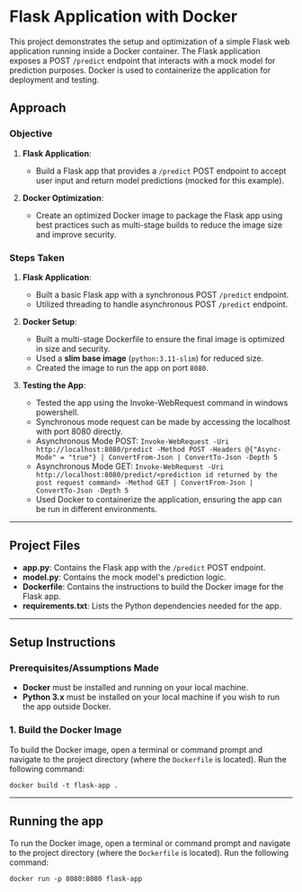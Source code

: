 # Flask Application with Docker

This project demonstrates the setup and optimization of a simple Flask web application running inside a Docker container. The Flask application exposes a POST `/predict` endpoint that interacts with a mock model for prediction purposes. Docker is used to containerize the application for deployment and testing.

## Approach

### Objective

1. **Flask Application**:
   - Build a Flask app that provides a `/predict` POST endpoint to accept user input and return model predictions (mocked for this example).
   
2. **Docker Optimization**:
   - Create an optimized Docker image to package the Flask app using best practices such as multi-stage builds to reduce the image size and improve security.

### Steps Taken

1. **Flask Application**:
   - Built a basic Flask app with a synchronous POST `/predict` endpoint.
   - Utilized threading to handle asynchronous POST `/predict` endpoint.

2. **Docker Setup**:
   - Built a multi-stage Dockerfile to ensure the final image is optimized in size and security.
   - Used a **slim base image** (`python:3.11-slim`) for reduced size.
   - Created the image to run the app on port `8080`.

3. **Testing the App**:
   - Tested the app using the Invoke-WebRequest command in windows powershell.
   - Synchronous mode request can be made by accessing the localhost with port 8080 directly.
   - Asynchronous Mode POST:
    `Invoke-WebRequest -Uri http://localhost:8080/predict -Method POST -Headers @{"Async-Mode" = "true"} | ConvertFrom-Json | ConvertTo-Json -Depth 5`
   - Asynchronous Mode GET:
    `Invoke-WebRequest -Uri http://localhost:8080/predict/<prediction id returned by the post request command> -Method GET | ConvertFrom-Json | ConvertTo-Json -Depth 5`
   - Used Docker to containerize the application, ensuring the app can be run in different environments.

---

## Project Files

- **app.py**: Contains the Flask app with the `/predict` POST endpoint.
- **model.py**: Contains the mock model's prediction logic.
- **Dockerfile**: Contains the instructions to build the Docker image for the Flask app.
- **requirements.txt**: Lists the Python dependencies needed for the app.

---

## Setup Instructions

### Prerequisites/Assumptions Made

- **Docker** must be installed and running on your local machine.
- **Python 3.x** must be installed on your local machine if you wish to run the app outside Docker.

### 1. Build the Docker Image

To build the Docker image, open a terminal or command prompt and navigate to the project directory (where the `Dockerfile` is located). Run the following command:

`docker build -t flask-app .`

---

## Running the app

To run the Docker image, open a terminal or command prompt and navigate to the project directory (where the `Dockerfile` is located). Run the following command:

`docker run -p 8080:8080 flask-app`
